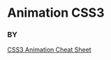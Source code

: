 # Animation CSS3

### BY

[CSS3 Animation Cheat Sheet](http://www.justinaguilar.com/animations/scrolling.html "Animation CSS3")
